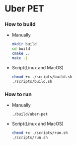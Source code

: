 # Uber PET

### How to build
* Manually
  ~~~bash
  mkdir build
  cd build
  cmake ..
  make -j
  ~~~
* Script(Linux and MacOS)
  ~~~bash
  chmod +x ./scripts/build.sh
  ./scripts/build.sh
  ~~~

### How to run
* Manually
  ~~~bash
  ./build/uber-pet
  ~~~
* Script(Linux and MacOS)
  ~~~bash
  chmod +x ./scripts/run.sh
  ./scripts/run.sh
  ~~~